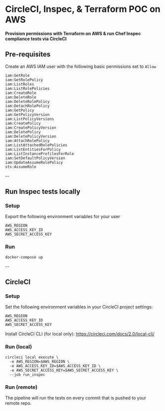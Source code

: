 # CircleCI, Inspec, & Terraform POC on AWS
**Provision permissions with Terraform on AWS & run Chef Inspec compliance tests via CircleCI**

## Pre-requisites
Create an AWS IAM user with the following basic permissions set to `Allow`
```
iam:GetRole
iam:GetRolePolicy
iam:ListRoles
iam:ListRolePolicies
iam:CreateRole
iam:DeleteRole
iam:DeleteRolePolicy
iam:DetachRolePolicy
iam:GetPolicy
iam:GetPolicyVersion
iam:ListPolicyVersions
iam:CreatePolicy
iam:CreatePolicyVersion
iam:DeletePolicy
iam:DeletePolicyVersion
iam:AttachRolePolicy
iam:ListAttachedRolePolicies
iam:ListEntitiesForPolicy
iam:ListInstanceProfilesForRole
iam:SetDefaultPolicyVersion
iam:UpdateAssumeRolePolicy
sts:AssumeRole
```
--
## Run Inspec tests locally

### Setup
Export the following environment variables for your user
```
AWS_REGION
AWS_ACCESS_KEY_ID
AWS_SECRET_ACCESS_KEY
```

### Run
```
docker-compose up
```
--
## CircleCI

### Setup
Set the following environment variables in your CircleCI project settings:
```
AWS_REGION
AWS_ACCESS_KEY_ID
AWS_SECRET_ACCESS_KEY
```
Install CircleCI CLI (for local only): https://circleci.com/docs/2.0/local-cli/

### Run (local)
```
circleci local execute \
  -e AWS_REGION=$AWS_REGION \
  -e AWS_ACCESS_KEY_ID=$AWS_ACCESS_KEY_ID \
  -e AWS_SECRET_ACCESS_KEY=$AWS_SECRET_ACCESS_KEY \
  --job run_inspec
```

### Run (remote)
The pipeline will run the tests on every commit that is pushed to your remote repo.
